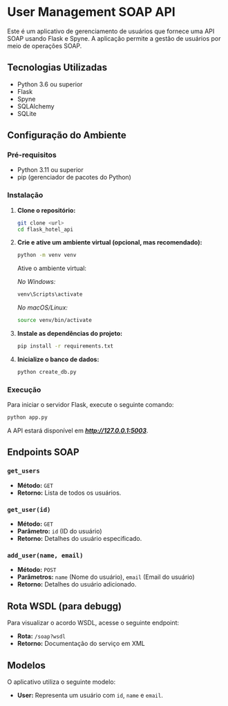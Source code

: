 # User Management SOAP API

Este é um aplicativo de gerenciamento de usuários que fornece uma API SOAP usando Flask e Spyne. A aplicação permite a gestão de usuários por meio de operações SOAP.

## Tecnologias Utilizadas

- Python 3.6 ou superior
- Flask
- Spyne
- SQLAlchemy
- SQLite


## Configuração do Ambiente

### Pré-requisitos

- Python 3.11 ou superior
- pip (gerenciador de pacotes do Python)

### Instalação

1. **Clone o repositório:**

   ```sh
   git clone <url>
   cd flask_hotel_api
   ```

2. **Crie e ative um ambiente virtual (opcional, mas recomendado):**

   ```sh
   python -m venv venv
   ```

   Ative o ambiente virtual:

   *No Windows:*
   ```sh
   venv\Scripts\activate
   ```
   
   *No macOS/Linux:*
   ```sh
   source venv/bin/activate
   ```

3. **Instale as dependências do projeto:**
   ```sh
   pip install -r requirements.txt
   ```

4. **Inicialize o banco de dados:**
   ```sh
   python create_db.py
   ```

### Execução

Para iniciar o servidor Flask, execute o seguinte comando:

   ```sh
   python app.py
   ```
A API estará disponível em ***http://127.0.0.1:5003***.


## Endpoints SOAP

### `get_users`

- **Método:** `GET`
- **Retorno:** Lista de todos os usuários.

### `get_user(id)`

- **Método:** `GET`
- **Parâmetro:** `id` (ID do usuário)
- **Retorno:** Detalhes do usuário especificado.

### `add_user(name, email)`

- **Método:** `POST`
- **Parâmetros:** `name` (Nome do usuário), `email` (Email do usuário)
- **Retorno:** Detalhes do usuário adicionado.

## Rota WSDL (para debugg)

Para visualizar o acordo WSDL, acesse o seguinte endpoint:

- **Rota:** `/soap?wsdl`
- **Retorno:** Documentação do serviço em XML

## Modelos

O aplicativo utiliza o seguinte modelo:

- **User:** Representa um usuário com `id`, `name` e `email`.

